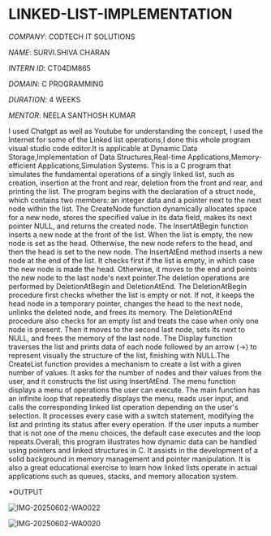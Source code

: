 # LINKED-LIST-IMPLEMENTATION

*COMPANY*: CODTECH IT SOLUTIONS

*NAME*: SURVI.SHIVA CHARAN

*INTERN ID*: CT04DM865

*DOMAIN*: C PROGRAMMING

*DURATION*: 4 WEEKS

*MENTOR*: NEELA SANTHOSH KUMAR

I used Chatgpt as well as Youtube for understanding the concept, I used the Internet for some of the Linked list operations,I done this whole program visual studio code editor.It is applicable at Dynamic Data Storage,Implementation of Data Structures,Real-time Applications,Memory-efficient Applications,Simulation Systems.
This is a C program that simulates the fundamental operations of a singly linked list, such as creation, insertion at the front and rear, deletion from the front and rear, and printing the list. The program begins with the declaration of a struct node, which contains two members: an integer data and a pointer next to the next node within the list. The CreateNode function dynamically allocates space for a new node, stores the specified value in its data field, makes its next pointer NULL, and returns the created node. The InsertAtBegin function inserts a new node at the front of the list. When the list is empty, the new node is set as the head. Otherwise, the new node refers to the head, and then the head is set to the new node. The InsertAtEnd method inserts a new node at the end of the list. It checks first if the list is empty, in which case the new node is made the head. Otherwise, it moves to the end and points the new node to the last node's next pointer.The deletion operations are performed by DeletionAtBegin and DeletionAtEnd. The DeletionAtBegin procedure first checks whether the list is empty or not. If not, it keeps the head node in a temporary pointer, changes the head to the next node, unlinks the deleted node, and frees its memory. The DeletionAtEnd procedure also checks for an empty list and treats the case when only one node is present. Then it moves to the second last node, sets its next to NULL, and frees the memory of the last node. The Display function traverses the list and prints data of each node followed by an arrow (->) to represent visually the structure of the list, finishing with NULL.The CreateList function provides a mechanism to create a list with a given number of values. It asks for the number of nodes and their values from the user, and it constructs the list using InsertAtEnd. The menu function displays a menu of operations the user can execute. The main function has an infinite loop that repeatedly displays the menu, reads user input, and calls the corresponding linked list operation depending on the user's selection. It processes every case with a switch statement, modifying the list and printing its status after every operation. If the user inputs a number that is not one of the menu choices, the default case executes and the loop repeats.Overall, this program illustrates how dynamic data can be handled using pointers and linked structures in C. It assists in the development of a solid background in memory management and pointer manipulation. It is also a great educational exercise to learn how linked lists operate in actual applications such as queues, stacks, and memory allocation system.

*OUTPUT

![IMG-20250602-WA0022](https://github.com/user-attachments/assets/13dddbe1-e902-4f7f-bd96-28746ed909dd)

![IMG-20250602-WA0020](https://github.com/user-attachments/assets/348572c6-76d3-4d39-8cdb-76df96ceb57d)
